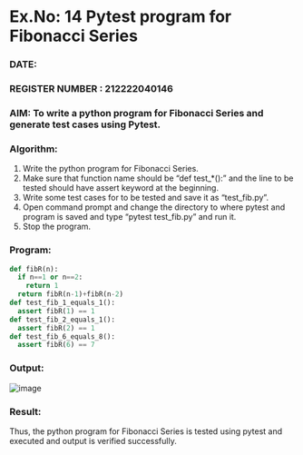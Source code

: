 # Ex.No: 14  Pytest program for Fibonacci Series

### DATE:                                                                            
### REGISTER NUMBER : 212222040146
### AIM: To write a python program for Fibonacci Series and generate test cases using Pytest. 

### Algorithm:

1. Write the python program for Fibonacci Series. 
2. Make sure that function name should be “def test_*():” and the line to be tested 
should have assert keyword at the beginning. 
3. Write some test cases for to be tested and save it as “test_fib.py”. 
4. Open command prompt and change the directory to where pytest and program is 
saved and type “pytest test_fib.py” and run it. 
5. Stop the program.

### Program:

```py
def fibR(n):
  if n==1 or n==2:
    return 1
  return fibR(n-1)+fibR(n-2)
def test_fib_1_equals_1():
  assert fibR(1) == 1
def test_fib_2_equals_1():
  assert fibR(2) == 1
def test_fib_6_equals_8():
  assert fibR(6) == 7

```

### Output:
![image](https://github.com/user-attachments/assets/96625e9f-650d-4dfc-b0a9-f8f1a77119ff)



### Result:
Thus, the python program for Fibonacci Series is tested using pytest and executed and output is verified successfully.


